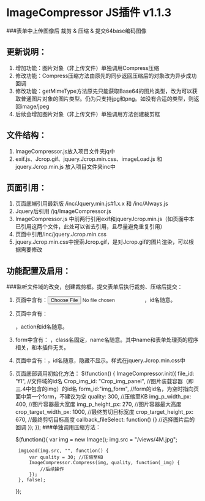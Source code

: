 # ImageCompressor JS插件 v1.1.3
###表单中上传图像后 裁剪 & 压缩 & 提交64base编码图像

更新说明：
-------------
1. 增加功能：图片对象（非上传文件）单独调用Compress压缩
2. 修改功能：Compress压缩方法由原先的同步返回压缩后的对象改为异步成功回调
3. 修改功能：getMimeType方法原先只能获取Base64的图片类型，改为可以获取普通图片对象的图片类型。仍为只支持jpg和png。如没有合适的类型，则返回image/jpeg
4. 后续会增加图片对象（非上传文件）单独调用方法创建裁剪框

文件结构：
-------------
1. ImageCompressor.js放入项目文件夹jq中
2. exif.js、Jcrop.gif、jquery.Jcrop.min.css、imageLoad.js 和 jquery.Jcrop.min.js 放入项目文件夹inc中

页面引用：
-------------
1. 页面底端引用最新版 /inc/Jquery.min.js#1.x.x 和 /inc/Always.js
2. Jquery后引用 /jq/ImageCompressor.js
3. ImageCompressor.js 中前两行引用exif和jqueryJcrop.min.js（如页面中本已引用这两个文件，此处可以省去引用，且尽量避免重复引用）
4. 页面<head>中引用/inc/jquery.Jcrop.min.css
5. jquery.Jcrop.min.css中搜索Jcrop.gif，是对Jcrop.gif的图片渲染，可以根据需要修改

功能配置及启用：
--------------
###监听文件域的改变，创建裁剪框。提交表单后执行裁剪、压缩后提交：
1. 页面中含有：<input type="file" id="f1" />，id名随意。
2. 页面中含有：<form action="/show" id="img_form" enctype="application/x-www-form-urlencoded" method="post" onsubmit="return ImageCompressor.canBePost">，action和id名随意。
3. form中含有：<input type="hidden" class="img64" name="img64" /> <input type="hidden" class="ext" name="ext" />，class名固定，name名随意。其中name和表单处理页的程序相关，和本插件无关。
4. 页面中含有：<img id="Crop_img_panel" />，id名随意，隐藏不显示。样式在jquery.Jcrop.min.css中
5. 页面底部调用初始化方法：
		$(function() {
	        ImageCompressor.init({
	            file_id: "f1",	//文件域的id名
	            Crop_img_id: "Crop_img_panel",	//图片装载容器（即三.4中包含的img）的id名
	            form_id:"img_form",	//form的id名，为空时指向页面中第一个form，不建议为空
	            quality: 300, //压缩至KB
	            img_p_width_px: 400, //图片容器最大宽度
	            img_p_height_px: 270, //图片容器最大高度
	            crop_target_width_px: 1000, //最终剪切目标宽度
	            crop_target_height_px: 670, //最终剪切目标高度
	            callback_fileSelect: function() {} //选择图片后的回调
	        });
	    });
###单独调用压缩方法：
	<script src="/inc/imageLoad.js" type="text/javascript"></script>
	$(function(){
        var img = new Image();
        img.src = "/views/4M.jpg";

        imgLoad(img.src, "", function() {
            var quality = 30; //压缩至KB
            ImageCompressor.Compress(img, quality, function(_img) {
                //后续操作
            });
        }, false);
	});
